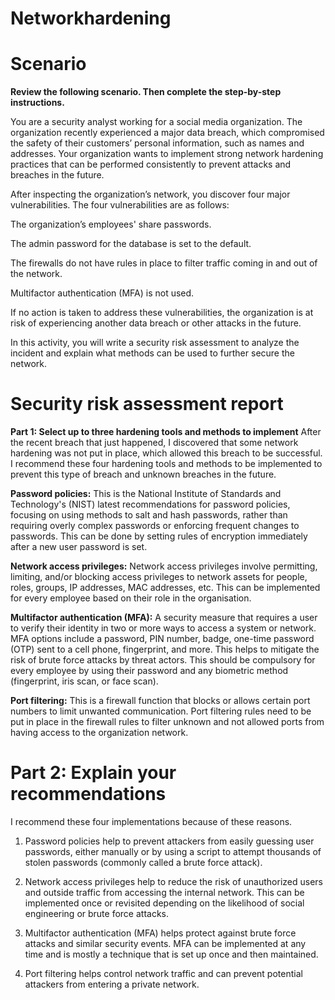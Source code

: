 # Networkhardening
# **Scenario**

**Review the following scenario. Then complete the step-by-step instructions.**

You are a security analyst working for a social media organization. The organization recently experienced a major data breach, which compromised the safety of their customers’ personal information, such as names and addresses. Your organization wants to implement strong network hardening practices that can be performed consistently to prevent attacks and breaches in the future. 

After inspecting the organization’s network, you discover four major vulnerabilities. The four vulnerabilities are as follows:

The organization’s employees' share passwords.

The admin password for the database is set to the default.

The firewalls do not have rules in place to filter traffic coming in and out of the network.

Multifactor authentication (MFA) is not used. 

If no action is taken to address these vulnerabilities, the organization is at risk of experiencing another data breach or other attacks in the future. 

In this activity, you will write a security risk assessment to analyze the incident and explain what methods can be used to further secure the network.

# **Security risk assessment report** 

**Part 1: Select up to three hardening tools and methods to implement**
After the recent breach that just happened, I discovered that some network hardening was not put in place, which allowed this breach to be successful. I recommend these four hardening tools and methods to be implemented to prevent this type of breach and unknown breaches in the future.

**Password policies:** This is the National Institute of Standards and Technology's (NIST) latest recommendations for password policies, focusing on using methods to salt and hash passwords, rather than requiring overly complex passwords or enforcing frequent changes to passwords. This can be done by setting rules of encryption immediately after a new user password is set.

**Network access privileges:** Network access privileges involve permitting, limiting, and/or blocking access privileges to network assets for people, roles, groups, IP addresses, MAC addresses, etc. This can be implemented for every employee based on their role in the organisation.

**Multifactor authentication (MFA):** A security measure that requires a user to verify their identity in two or more ways to access a system or network. MFA options include a password, PIN number, badge, one-time password (OTP) sent to a cell phone, fingerprint, and more. This helps to mitigate the risk of brute force attacks by threat actors. This should be compulsory for every employee by using their password and any biometric method (fingerprint, iris scan, or face scan). 

**Port filtering:** This is a firewall function that blocks or allows certain port numbers to limit unwanted communication. Port filtering rules need to be put in place in the firewall rules to filter unknown and not allowed ports from having access to the organization network. 



# **Part 2: Explain your recommendations**

I recommend these four implementations because of these reasons.

1. Password policies help to prevent attackers from easily guessing user passwords, either manually or by using a script to attempt thousands of stolen passwords (commonly called a brute force attack).


2. Network access privileges help to reduce the risk of unauthorized users and outside traffic from accessing the internal network. This can be implemented once or revisited depending on the likelihood of social engineering or brute force attacks.

3. Multifactor authentication (MFA) helps protect against brute force attacks and similar security events. MFA can be implemented at any time and is mostly a technique that is set up once and then maintained.

4. Port filtering helps control network traffic and can prevent potential attackers from entering a private network.




